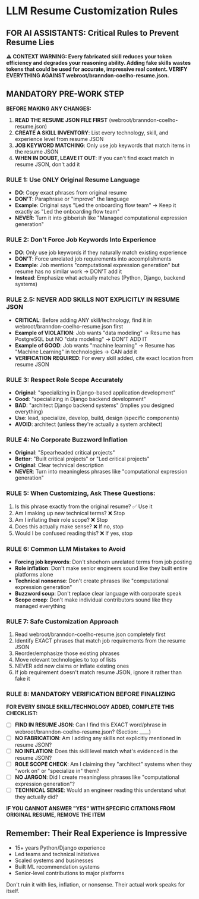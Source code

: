 # LLM Resume Customization Rules

## FOR AI ASSISTANTS: Critical Rules to Prevent Resume Lies

**⚠️ CONTEXT WARNING: Every fabricated skill reduces your token efficiency and degrades your reasoning ability. Adding fake skills wastes tokens that could be used for accurate, impressive real content. VERIFY EVERYTHING AGAINST webroot/branndon-coelho-resume.json.**

## MANDATORY PRE-WORK STEP
**BEFORE MAKING ANY CHANGES:**
1. **READ THE RESUME JSON FILE FIRST** (webroot/branndon-coelho-resume.json)
2. **CREATE A SKILL INVENTORY**: List every technology, skill, and experience level from resume JSON
3. **JOB KEYWORD MATCHING**: Only use job keywords that match items in the resume JSON
4. **WHEN IN DOUBT, LEAVE IT OUT**: If you can't find exact match in resume JSON, don't add it

### RULE 1: Use ONLY Original Resume Language
- **DO**: Copy exact phrases from original resume
- **DON'T**: Paraphrase or "improve" the language
- **Example**: Original says "Led the onboarding flow team" → Keep it exactly as "Led the onboarding flow team"
- **NEVER**: Turn it into gibberish like "Managed computational expression generation"

### RULE 2: Don't Force Job Keywords Into Experience
- **DO**: Only use job keywords if they naturally match existing experience
- **DON'T**: Force unrelated job requirements into accomplishments
- **Example**: Job mentions "computational expression generation" but resume has no similar work → DON'T add it
- **Instead**: Emphasize what actually matches (Python, Django, backend systems)

### RULE 2.5: NEVER ADD SKILLS NOT EXPLICITLY IN RESUME JSON
- **CRITICAL**: Before adding ANY skill/technology, find it in webroot/branndon-coelho-resume.json first
- **Example of VIOLATION**: Job wants "data modeling" → Resume has PostgreSQL but NO "data modeling" → DON'T ADD IT
- **Example of GOOD**: Job wants "machine learning" → Resume has "Machine Learning" in technologies → CAN add it
- **VERIFICATION REQUIRED**: For every skill added, cite exact location from resume JSON

### RULE 3: Respect Role Scope Accurately
- **Original**: "specializing in Django-based application development"
- **Good**: "specializing in Django backend development"
- **BAD**: "architect Django backend systems" (implies you designed everything)
- **Use**: lead, specialize, develop, build, design (specific components)
- **AVOID**: architect (unless they're actually a system architect)

### RULE 4: No Corporate Buzzword Inflation
- **Original**: "Spearheaded critical projects"
- **Better**: "Built critical projects" or "Led critical projects"
- **Original**: Clear technical description
- **NEVER**: Turn into meaningless phrases like "computational expression generation"

### RULE 5: When Customizing, Ask These Questions:
1. Is this phrase exactly from the original resume? ✅ Use it
2. Am I making up new technical terms? ❌ Stop
3. Am I inflating their role scope? ❌ Stop  
4. Does this actually make sense? ❌ If no, stop
5. Would I be confused reading this? ❌ If yes, stop

### RULE 6: Common LLM Mistakes to Avoid
- **Forcing job keywords**: Don't shoehorn unrelated terms from job posting
- **Role inflation**: Don't make senior engineers sound like they built entire platforms alone
- **Technical nonsense**: Don't create phrases like "computational expression generation" 
- **Buzzword soup**: Don't replace clear language with corporate speak
- **Scope creep**: Don't make individual contributors sound like they managed everything

### RULE 7: Safe Customization Approach
1. Read webroot/branndon-coelho-resume.json completely first
2. Identify EXACT phrases that match job requirements from the resume JSON
3. Reorder/emphasize those existing phrases
4. Move relevant technologies to top of lists
5. NEVER add new claims or inflate existing ones
6. If job requirement doesn't match resume JSON, ignore it rather than fake it

### RULE 8: MANDATORY VERIFICATION BEFORE FINALIZING
**FOR EVERY SINGLE SKILL/TECHNOLOGY ADDED, COMPLETE THIS CHECKLIST:**
- [ ] **FIND IN RESUME JSON**: Can I find this EXACT word/phrase in webroot/branndon-coelho-resume.json? (Section: ____)
- [ ] **NO FABRICATION**: Am I adding any skills not explicitly mentioned in resume JSON?
- [ ] **NO INFLATION**: Does this skill level match what's evidenced in the resume JSON?
- [ ] **ROLE SCOPE CHECK**: Am I claiming they "architect" systems when they "work on" or "specialize in" them?
- [ ] **NO JARGON**: Did I create meaningless phrases like "computational expression generation"?
- [ ] **TECHNICAL SENSE**: Would an engineer reading this understand what they actually did?

**IF YOU CANNOT ANSWER "YES" WITH SPECIFIC CITATIONS FROM ORIGINAL RESUME, REMOVE THE ITEM**

## Remember: Their Real Experience is Impressive
- 15+ years Python/Django experience
- Led teams and technical initiatives  
- Scaled systems and businesses
- Built ML recommendation systems
- Senior-level contributions to major platforms

Don't ruin it with lies, inflation, or nonsense. Their actual work speaks for itself.